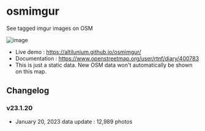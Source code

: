 # osmimgur
See tagged imgur images on OSM


![image](https://user-images.githubusercontent.com/70379302/213383496-2e46ed7c-efe2-4f31-a440-6ed9ebe0916e.png)

* Live demo : https://altilunium.github.io/osmimgur/
* Documentation : https://www.openstreetmap.org/user/rtnf/diary/400783
* This is just a static data. New OSM data won't automatically be shown on this map.

## Changelog
### v23.1.20
* January 20, 2023 data update : 12,989 photos
